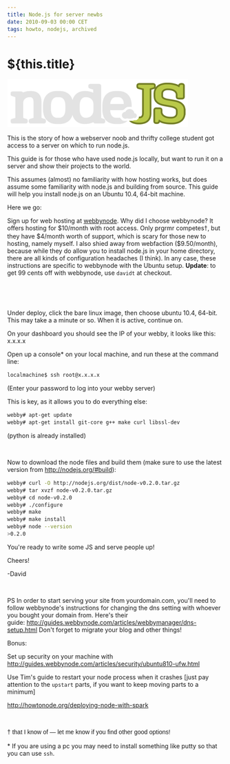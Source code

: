 ```yaml
---
title: Node.js for server newbs
date: 2010-09-03 00:00 CET
tags: howto, nodejs, archived
---
```

# ${this.title}

![node.js logo](./images/13088489-node.js_logo.png)

<p>This is the story of how a&nbsp;webserver noob and thrifty college student got access to a server on which to run node.js.</p>
<p>This guide is for those who have used node.js locally, but want to run it on a server and show their projects to the world.</p>
<p>This assumes (almost) no familiarity with how hosting works, but does assume some familiarity with node.js and building from source. This guide will help you install node.js on an Ubuntu 10.4, 64-bit machine.</p>
<p>Here we go:</p>
<p>Sign up for web hosting at <a href="http://webbynode.com/">webbynode</a>. Why did I choose webbynode? It offers hosting for $10/month with root access. Only prgrmr competes<span style="font-family: sans-serif; border-collapse: collapse; line-height: 19px;">&dagger;</span>, but they have $4/month worth of support, which is scary for those new to hosting, namely myself. I also shied away from webfaction ($9.50/month), because while they do allow you to install node.js in your home directory, there are all kinds of configuration headaches (I think). In any case, these instructions are specific to webbynode with the Ubuntu setup.&nbsp;<strong>Update</strong>: to get 99 cents off with webbynode, use <code>davidt</code> at checkout.</p>
<p>&nbsp;</p>
<p>&nbsp;</p>
<p>Under deploy, click the bare linux image, then choose ubuntu 10.4, 64-bit. This may take a a minute or so. When it is active, continue on.</p>
<p>On your dashboard you should see the IP of your webby, it looks like this: x.x.x.x</p>
<p>Open up a console* on your local machine, and run these at the command line:</p>

```bash
localmachine$ ssh root@x.x.x.x
```

<p>(Enter your password to log into your webby server)</p>
<p>This is key, as it allows you to do everything else:</p>

```bash
webby# apt-get update
webby# apt-get install git-core g++ make curl libssl-dev
```

<p>(python is already installed)</p>
<p>&nbsp;</p>
<p>Now to download the node files and build them&nbsp;(make sure to use the latest version from <a href="http://nodejs.org/#build">http://nodejs.org/#build</a>):</p>

```bash
webby# curl -O http://nodejs.org/dist/node-v0.2.0.tar.gz
webby# tar xvzf node-v0.2.0.tar.gz
webby# cd node-v0.2.0
webby# ./configure
webby# make
webby# make install
webby# node --version
>0.2.0
```

<p>You're ready to write some JS and serve people up!</p>
<p>Cheers!</p>
<p>-David</p>
<p>&nbsp;</p>
<p>PS In order to start serving your site from yourdomain.com, you'll need to follow webbynode's instructions for changing the dns setting with whoever you bought your domain from. Here's their guide:&nbsp;<a href="http://guides.webbynode.com/articles/webbymanager/dns-setup.html">http://guides.webbynode.com/articles/webbymanager/dns-setup.html</a> Don't forget to migrate your blog and other things!</p>
<p>Bonus:</p>
<p>Set up security on your machine with <a href="http://guides.webbynode.com/articles/security/ubuntu810-ufw.html">http://guides.webbynode.com/articles/security/ubuntu810-ufw.html</a></p>
<p>Use Tim's guide to restart your node process when it crashes [just pay attention to the <code>upstart</code> parts, if you want to keep moving parts to a minimum]</p>
<p><a href="http://howtonode.org/deploying-node-with-spark">http://howtonode.org/deploying-node-with-spark</a></p>
<p>&nbsp;</p>
<p><span style="font-family: sans-serif; border-collapse: collapse; line-height: 19px;">&dagger; that I know of &mdash; let me know if you find other good options!</span></p>
<p>* If you are using a pc you may need to install something like putty so that you can use <code>ssh</code>.</p>
